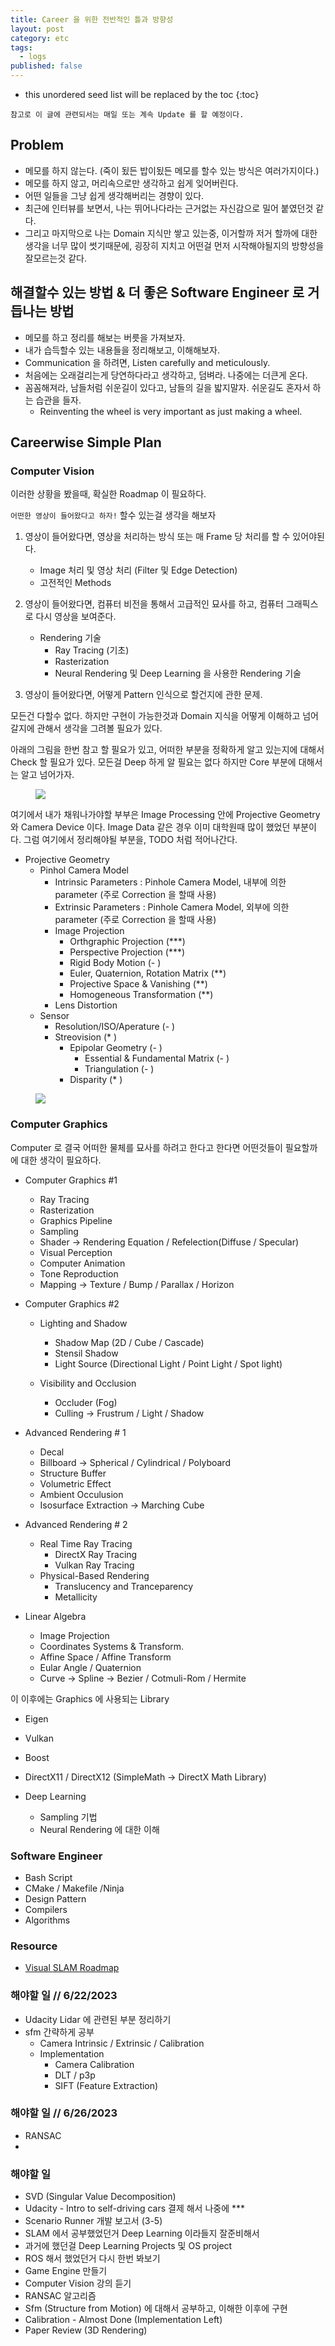 ```yaml
---
title: Career 을 위한 전반적인 틀과 방향성
layout: post
category: etc
tags:
  - logs
published: false
---
```


* this unordered seed list will be replaced by the toc
{:toc}

`참고로 이 글에 관련되서는 매일 또는 계속 Update 를 할 예정이다.`

## Problem

- 메모를 하지 않는다. (죽이 됬든 밥이됬든 메모를 할수 있는 방식은 여러가지이다.)
- 메모를 하지 않고, 머리속으로만 생각하고 쉽게 잊어버린다.
- 어떤 일들을 그냥 쉽게 생각해버리는 경향이 있다.
- 최근에 인터뷰를 보면서, 나는 뛰어나다라는 근거없는 자신감으로 밀어 붙였던것 같다.
- 그리고 마지막으로 나는 Domain 지식만 쌓고 있는중, 이거할까 저거 할까에 대한 생각을 너무 많이 썻기때문에, 굉장히 지치고 어떤걸 먼저 시작해야될지의 방향성을 잘모르는것 같다.

## 해결할수 있는 방법 & 더 좋은 Software Engineer 로 거듭나는 방법

- 메모를 하고 정리를 해보는 버릇을 가져보자.
- 내가 습득할수 있는 내용들을 정리해보고, 이해해보자.
- Communication 을 하려면, Listen carefully and meticulously.
- 처음에는 오래걸리는게 당연하다라고 생각하고, 덤벼라. 나중에는 더큰게 온다.
- 꼼꼼해져라, 남들처럼 쉬운길이 있다고, 남들의 길을 밟지말자. 쉬운길도 혼자서 하는 습관을 들자.
  - Reinventing the wheel is very important as just making a wheel.

## Careerwise Simple Plan

### Computer Vision

이러한 상황을 봤을때, 확실한 Roadmap 이 필요하다.

`어떤한 영상이 들어왔다고 하자!` 할수 있는걸 생각을 해보자

1. 영상이 들어왔다면, 영상을 처리하는 방식 또는 매 Frame 당 처리를 할 수 있어야된다.
   - Image 처리 및 영상 처리 (Filter 및 Edge Detection)
   - 고전적인 Methods

2. 영상이 들어왔다면, 컴퓨터 비전을 통해서 고급적인 묘사를 하고, 컴퓨터 그래픽스로 다시 영상을 보여준다.
   - Rendering 기술
     - Ray Tracing (기초)
     - Rasterization
     - Neural Rendering 및 Deep Learning 을 사용한 Rendering 기술

3. 영상이 들어왔다면, 어떻게 Pattern 인식으로 할건지에 관한 문제.

모든건 다할수 없다. 하지만 구현이 가능한것과 Domain 지식을 어떻게 이해하고 넘어갈지에 관해서 생각을 그려볼 필요가 있다.

아래의 그림을 한번 참고 할 필요가 있고, 어떠한 부분을 정확하게 알고 있는지에 대해서 Check 할 필요가 있다. 모든걸 Deep 하게 알 필요는 없다 하지만 Core 부분에 대해서는 알고 넘어가자.

<figure>
  <img src = "../../../assets/img/photo/6-21-2023/beginner.png">
</figure>

여기에서 내가 채워나가야할 부부은 Image Processing 안에 Projective Geometry 와 Camera Device 이다. Image Data 같은 경우 이미 대학원때 많이 했었던 부분이다. 그럼 여기에서 정리해야될 부분을, TODO 처럼 적어나간다.

- Projective Geometry
  - Pinhol Camera Model
    - Intrinsic Parameters : Pinhole Camera Model, 내부에 의한 parameter (주로 Correction 을 할때 사용)
    - Extrinsic Parameters : Pinhole Camera Model, 외부에 의한 parameter (주로 Correction 을 할때 사용)
    - Image Projection
      - Orthgraphic Projection              (***)
      - Perspective Projection              (***)
      - Rigid Body Motion                   (- )
      - Euler, Quaternion, Rotation Matrix  (**)
      - Projective Space & Vanishing        (**)
      - Homogeneous Transformation          (**)
    - Lens Distortion
  - Sensor
    - Resolution/ISO/Aperature              (- )
    - Streovision                           (* )
      - Epipolar Geometry                   (- )
        - Essential & Fundamental Matrix    (- )
        - Triangulation                     (- )
      - Disparity                           (* )

<figure>
  <img src = "../../../assets/img/photo/6-21-2023/getting-familiar.png">
</figure>

### Computer Graphics

Computer 로 결국 어떠한 물체를 묘사를 하려고 한다고 한다면 어떤것들이 필요할까에 대한 생각이 필요하다.

- Computer Graphics #1
  - Ray Tracing
  - Rasterization
  - Graphics Pipeline
  - Sampling
  - Shader -> Rendering Equation / Refelection(Diffuse / Specular)
  - Visual Perception
  - Computer Animation
  - Tone Reproduction
  - Mapping -> Texture / Bump / Parallax / Horizon

- Computer Graphics #2
  - Lighting and Shadow
    - Shadow Map (2D / Cube / Cascade)
    - Stensil Shadow
    - Light Source (Directional Light / Point Light / Spot light)

  - Visibility and Occlusion
    - Occluder (Fog)
    - Culling -> Frustrum / Light / Shadow

- Advanced Rendering # 1
  - Decal
  - Billboard -> Spherical / Cylindrical / Polyboard
  - Structure Buffer
  - Volumetric Effect
  - Ambient Occulusion
  - Isosurface Extraction -> Marching Cube

- Advanced Rendering # 2
  - Real Time Ray Tracing
    - DirectX Ray Tracing
    - Vulkan Ray Tracing
  - Physical-Based Rendering
    - Translucency and Tranceparency
    - Metallicity

- Linear Algebra
  - Image Projection
  - Coordinates Systems & Transform.
  - Affine Space / Affine Transform
  - Eular Angle / Quaternion
  - Curve -> Spline -> Bezier / Cotmuli-Rom / Hermite

이 이후에는 Graphics 에 사용되는 Library

- Eigen
- Vulkan
- Boost
- DirectX11 / DirectX12 (SimpleMath -> DirectX Math Library)

- Deep Learning
  - Sampling 기법
  - Neural Rendering 에 대한 이해

### Software Engineer

- Bash Script
- CMake / Makefile /Ninja
- Design Pattern
- Compilers
- Algorithms

### Resource
- [Visual SLAM Roadmap](https://github.com/changh95/visual-slam-roadmap/tree/main)

### 해야할 일 // 6/22/2023

- Udacity Lidar 에 관련된 부분 정리하기
- sfm 간략하게 공부
  - Camera Intrinsic / Extrinsic / Calibration
  - Implementation
    - Camera Calibration
    - DLT / p3p
    - SIFT (Feature Extraction)

### 해야할 일 // 6/26/2023
- RANSAC
-

### 해야할 일
- SVD (Singular Value Decomposition)
- Udacity - Intro to self-driving cars 결제 해서 나중에 ***
- Scenario Runner 개발 보고서 (3-5)
- SLAM 에서 공부했었던거 Deep Learning 이라들지 잘준비해서
- 과거에 했던걸 Deep Learning Projects 및 OS project
- ROS 해서 했었던거 다시 한번 봐보기
- Game Engine 만들기
- Computer Vision 강의 듣기
- RANSAC 알고리즘
- Sfm (Structure from Motion) 에 대해서 공부하고, 이해한 이후에 구현
- Calibration - Almost Done (Implementation Left)
- Paper Review (3D Rendering)
